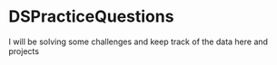 # DSPracticeQuestions

I will be solving some challenges and keep track of the data here and projects
